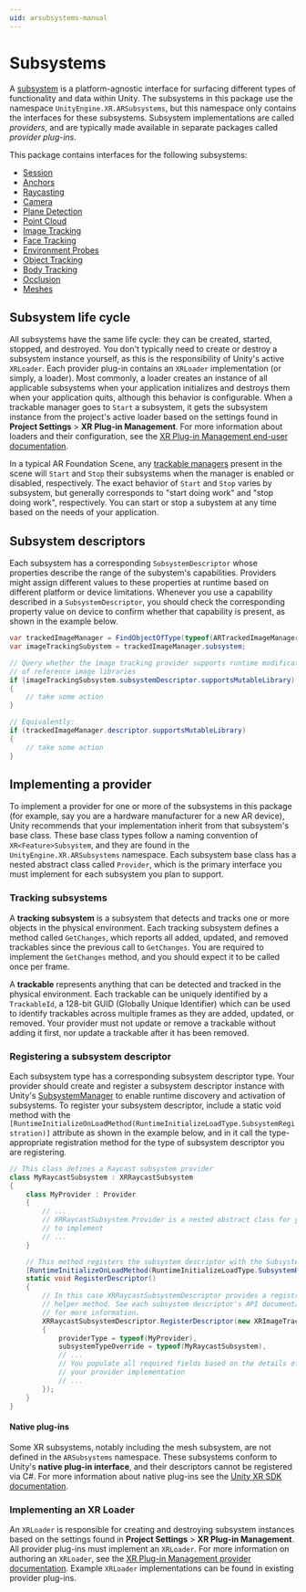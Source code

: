 ```yaml
---
uid: arsubsystems-manual
---
```

# Subsystems

A [subsystem](xref:UnityEngine.Subsystem) is a platform-agnostic interface for surfacing different types of functionality and data within Unity. The subsystems in this package use the namespace `UnityEngine.XR.ARSubsystems`, but this namespace only contains the interfaces for these subsystems. Subsystem implementations are called *providers*, and are typically made available in separate packages called *provider plug-ins*.

This package contains interfaces for the following subsystems:

- [Session](session-subsystem.md)
- [Anchors](anchor-subsystem.md)
- [Raycasting](raycasting-subsystem.md)
- [Camera](camera-subsystem.md)
- [Plane Detection](plane-subsystem.md)
- [Point Cloud](point-cloud-subsystem.md)
- [Image Tracking](image-tracking.md)
- [Face Tracking](face-tracking.md)
- [Environment Probes](environment-probe-subsystem.md)
- [Object Tracking](object-tracking.md)
- [Body Tracking](xref:UnityEngine.XR.ARSubsystems.XRHumanBodySubsystem)
- [Occlusion](occlusion-subsystem.md)
- [Meshes](mesh-subsystem.md)

## Subsystem life cycle

All subsystems have the same life cycle: they can be created, started, stopped, and destroyed. You don't typically need to create or destroy a subsystem instance yourself, as this is the responsibility of Unity's active `XRLoader`. Each provider plug-in contains an `XRLoader` implementation (or simply, a loader).  Most commonly, a loader creates an instance of all applicable subsystems when your application initializes and destroys them when your application quits, although this behavior is configurable. When a trackable manager goes to `Start` a subsystem, it gets the subsystem instance from the project's active loader based on the settings found in **Project Settings** > **XR Plug-in Management**. For more information about loaders and their configuration, see the [XR Plug-in Management end-user documentation](https://docs.unity3d.com/Packages/com.unity.xr.management@latest?subfolder=/manual/EndUser.html).

In a typical AR Foundation Scene, any [trackable managers](../trackable-managers.md) present in the scene will `Start` and `Stop` their subsystems when the manager is enabled or disabled, respectively. The exact behavior of `Start` and `Stop` varies by subsystem, but generally corresponds to "start doing work" and "stop doing work", respectively. You can start or stop a subystem at any time based on the needs of your application.

## Subsystem descriptors

Each subsystem has a corresponding `SubsystemDescriptor` whose properties describe the range of the subystem's capabilities. Providers might assign different values to these properties at runtime based on different platform or device limitations. Whenever you use a capability described in a `SubsystemDescriptor`, you should check the corresponding property value on device to confirm whether that capability is present, as shown in the example below.

```csharp
var trackedImageManager = FindObjectOfType(typeof(ARTrackedImageManager));
var imageTrackingSubystem = trackedImageManager.subsystem;

// Query whether the image tracking provider supports runtime modification
// of reference image libraries
if (imageTrackingSubsystem.subsystemDescriptor.supportsMutableLibrary)
{
    // take some action
}

// Equivalently:
if (trackedImageManager.descriptor.supportsMutableLibrary)
{
    // take some action
}
```

## Implementing a provider

To implement a provider for one or more of the subsystems in this package (for example, say you are a hardware manufacturer for a new AR device), Unity recommends that your implementation inherit from that subsystem's base class. These base class types follow a naming convention of `XR<Feature>Subsystem`, and they are found in the `UnityEngine.XR.ARSubsystems` namespace. Each subsystem base class has a nested abstract class called `Provider`, which is the primary interface you must implement for each subsystem you plan to support.

### Tracking subsystems

A **tracking subsystem** is a subsystem that detects and tracks one or more objects in the physical environment. Each tracking subsystem defines a method called `GetChanges`, which reports all added, updated, and removed trackables since the previous call to `GetChanges`. You are required to implement the `GetChanges` method, and you should expect it to be called once per frame.

A **trackable** represents anything that can be detected and tracked in the physical environment. Each trackable can be uniquely identified by a `TrackableId`, a 128-bit GUID (Globally Unique Identifier) which can be used to identify trackables across multiple frames as they are added, updated, or removed. Your provider must not update or remove a trackable without adding it first, nor update a trackable after it has been removed.

### Registering a subsystem descriptor

Each subsystem type has a corresponding subsystem descriptor type. Your provider should create and register a subsystem descriptor instance with Unity's [SubsystemManager](https://docs.unity3d.com/ScriptReference/SubsystemManager.html) to enable runtime discovery and activation of subsystems. To register your subsystem descriptor, include a static void method with the `[RuntimeInitializeOnLoadMethod(RuntimeInitializeLoadType.SubsystemRegistration)]` attribute as shown in the example below, and in it call the type-appropriate registration method for the type of subsystem descriptor you are registering.

```csharp
// This class defines a Raycast subsystem provider
class MyRaycastSubsystem : XRRaycastSubsystem
{
    class MyProvider : Provider
    {
        // ...
        // XRRaycastSubsystem.Provider is a nested abstract class for you 
        // to implement
        // ... 
    }

    // This method registers the subsystem descriptor with the SubsystemManager
    [RuntimeInitializeOnLoadMethod(RuntimeInitializeLoadType.SubsystemRegistration)]
    static void RegisterDescriptor()
    {
        // In this case XRRaycastSubsystemDescriptor provides a registration 
        // helper method. See each subsystem descriptor's API documentation 
        // for more information.
        XRRaycastSubsystemDescriptor.RegisterDescriptor(new XRImageTrackingSubsystemDescriptor.Cinfo
        {
            providerType = typeof(MyProvider),
            subsystemTypeOverride = typeof(MyRaycastSubsystem),
            // ...
            // You populate all required fields based on the details of 
            // your provider implementation
            // ...
        });
    }
}
```

#### Native plug-ins

Some XR subsystems, notably including the mesh subsystem, are not defined in the `ARSubsystems` namespace. These subsystems conform to Unity's **native plug-in interface**, and their descriptors cannot be registered via C#. For more information about native plug-ins see the [Unity XR SDK documentation](https://docs.unity3d.com/Manual/xr-sdk.html).

### Implementing an XR Loader

An `XRLoader` is responsible for creating and destroying subsystem instances based on the settings found in **Project Settings** > **XR Plug-in Management**. All provider plug-ins must implement an `XRLoader`. For more information on authoring an `XRLoader`, see the [XR Plug-in Management provider documentation](https://docs.unity3d.com/Packages/com.unity.xr.management@latest?subfolder=/manual/Provider.html). Example `XRLoader` implementations can be found in existing provider plug-ins.
